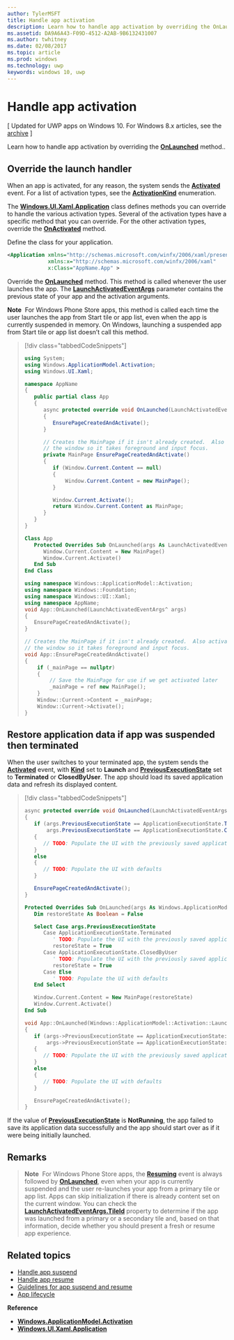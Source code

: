 ---author: TylerMSFTtitle: Handle app activationdescription: Learn how to handle app activation by overriding the OnLaunched method.ms.assetid: DA9A6A43-F09D-4512-A2AB-9B6132431007ms.author: twhitneyms.date: 02/08/2017ms.topic: articlems.prod: windowsms.technology: uwpkeywords: windows 10, uwp---# Handle app activation\[ Updated for UWP apps on Windows 10. For Windows 8.x articles, see the [archive](http://go.microsoft.com/fwlink/p/?linkid=619132) \]Learn how to handle app activation by overriding the [**OnLaunched**](https://msdn.microsoft.com/library/windows/apps/br242335) method..## Override the launch handlerWhen an app is activated, for any reason, the system sends the [**Activated**](https://msdn.microsoft.com/library/windows/apps/br225018) event. For a list of activation types, see the [**ActivationKind**](https://msdn.microsoft.com/library/windows/apps/br224693) enumeration.The [**Windows.UI.Xaml.Application**](https://msdn.microsoft.com/library/windows/apps/br242324) class defines methods you can override to handle the various activation types. Several of the activation types have a specific method that you can override. For the other activation types, override the [**OnActivated**](https://msdn.microsoft.com/library/windows/apps/br242330) method.Define the class for your application.```xml<Application xmlns="http://schemas.microsoft.com/winfx/2006/xaml/presentation"             xmlns:x="http://schemas.microsoft.com/winfx/2006/xaml"             x:Class="AppName.App" >```Override the [**OnLaunched**](https://msdn.microsoft.com/library/windows/apps/br242335) method. This method is called whenever the user launches the app. The [**LaunchActivatedEventArgs**](https://msdn.microsoft.com/library/windows/apps/br224731) parameter contains the previous state of your app and the activation arguments.**Note**  For Windows Phone Store apps, this method is called each time the user launches the app from Start tile or app list, even when the app is currently suspended in memory. On Windows, launching a suspended app from Start tile or app list doesn’t call this method.> [!div class="tabbedCodeSnippets"]> ```cs> using System;> using Windows.ApplicationModel.Activation;> using Windows.UI.Xaml;>> namespace AppName> {>    public partial class App>    {>       async protected override void OnLaunched(LaunchActivatedEventArgs args)>       {>          EnsurePageCreatedAndActivate();>       }>>       // Creates the MainPage if it isn't already created.  Also activates>       // the window so it takes foreground and input focus.>       private MainPage EnsurePageCreatedAndActivate()>       {>          if (Window.Current.Content == null)>          {>              Window.Current.Content = new MainPage();>          }>>          Window.Current.Activate();>          return Window.Current.Content as MainPage;>       }>    }> }> ```> ```vb> Class App>    Protected Overrides Sub OnLaunched(args As LaunchActivatedEventArgs)>       Window.Current.Content = New MainPage()>       Window.Current.Activate()>    End Sub> End Class> ```> ```cpp> using namespace Windows::ApplicationModel::Activation;> using namespace Windows::Foundation;> using namespace Windows::UI::Xaml;> using namespace AppName;> void App::OnLaunched(LaunchActivatedEventArgs^ args)> {>    EnsurePageCreatedAndActivate();> }>> // Creates the MainPage if it isn't already created.  Also activates> // the window so it takes foreground and input focus.> void App::EnsurePageCreatedAndActivate()> {>     if (_mainPage == nullptr)>     {>         // Save the MainPage for use if we get activated later>         _mainPage = ref new MainPage();>     }>     Window::Current->Content = _mainPage;>     Window::Current->Activate();> }> ```## Restore application data if app was suspended then terminatedWhen the user switches to your terminated app, the system sends the [**Activated**](https://msdn.microsoft.com/library/windows/apps/br225018) event, with [**Kind**](https://msdn.microsoft.com/library/windows/apps/br224728) set to **Launch** and [**PreviousExecutionState**](https://msdn.microsoft.com/library/windows/apps/br224729) set to **Terminated** or **ClosedByUser**. The app should load its saved application data and refresh its displayed content.> [!div class="tabbedCodeSnippets"]> ```cs> async protected override void OnLaunched(LaunchActivatedEventArgs args)> {>    if (args.PreviousExecutionState == ApplicationExecutionState.Terminated ||>        args.PreviousExecutionState == ApplicationExecutionState.ClosedByUser)>    {>       // TODO: Populate the UI with the previously saved application data>    }>    else>    {>       // TODO: Populate the UI with defaults>    }>>    EnsurePageCreatedAndActivate();> }> ```> ```vb> Protected Overrides Sub OnLaunched(args As Windows.ApplicationModel.Activation.LaunchActivatedEventArgs)>    Dim restoreState As Boolean = False>>    Select Case args.PreviousExecutionState>       Case ApplicationExecutionState.Terminated>          ' TODO: Populate the UI with the previously saved application data>          restoreState = True>       Case ApplicationExecutionState.ClosedByUser>          ' TODO: Populate the UI with the previously saved application data>          restoreState = True>       Case Else>          ' TODO: Populate the UI with defaults>    End Select>>    Window.Current.Content = New MainPage(restoreState)>    Window.Current.Activate()> End Sub> ```> ```cpp> void App::OnLaunched(Windows::ApplicationModel::Activation::LaunchActivatedEventArgs^ args)> {>    if (args->PreviousExecutionState == ApplicationExecutionState::Terminated ||>        args->PreviousExecutionState == ApplicationExecutionState::ClosedByUser)>    {>       // TODO: Populate the UI with the previously saved application data>    }>    else>    {>       // TODO: Populate the UI with defaults>    }>>    EnsurePageCreatedAndActivate();> }> ```If the value of [**PreviousExecutionState**](https://msdn.microsoft.com/library/windows/apps/br224729) is **NotRunning**, the app failed to save its application data successfully and the app should start over as if it were being initially launched.## Remarks> **Note**  For Windows Phone Store apps, the [**Resuming**](https://msdn.microsoft.com/library/windows/apps/br242339) event is always followed by [**OnLaunched**](https://msdn.microsoft.com/library/windows/apps/br242335), even when your app is currently suspended and the user re-launches your app from a primary tile or app list. Apps can skip initialization if there is already content set on the current window. You can check the [**LaunchActivatedEventArgs.TileId**](https://msdn.microsoft.com/library/windows/apps/br224736) property to determine if the app was launched from a primary or a secondary tile and, based on that information, decide whether you should present a fresh or resume app experience.## Related topics* [Handle app suspend](suspend-an-app.md)* [Handle app resume](resume-an-app.md)* [Guidelines for app suspend and resume](https://msdn.microsoft.com/library/windows/apps/hh465088)* [App lifecycle](app-lifecycle.md)**Reference*** [**Windows.ApplicationModel.Activation**](https://msdn.microsoft.com/library/windows/apps/br224766)* [**Windows.UI.Xaml.Application**](https://msdn.microsoft.com/library/windows/apps/br242324)  